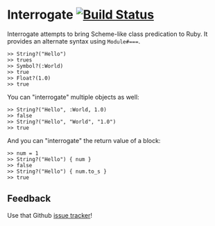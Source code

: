 # Interrogate [![Build Status](https://secure.travis-ci.org/mhgbrown/interrogate.png)](http://travis-ci.org/mhgbrown/interrogate)
Interrogate attempts to bring Scheme-like class predication to Ruby.  It provides an alternate syntax using `Module#===`.

	>> String?("Hello")
	>> trues
	>> Symbol?(:World)
	>> true
	>> Float?(1.0)
	>> true

You can "interrogate" multiple objects as well:

	>> String?("Hello", :World, 1.0)
	>> false
	>> String?("Hello", "World", "1.0")
	>> true

And you can "interrogate" the return value of a block:

	>> num = 1
	>> String?("Hello") { num }
	>> false
	>> String?("Hello") { num.to_s }
	>> true

## Feedback
Use that Github [issue tracker](https://github.com/mhgbrown/interrogate/issues)!